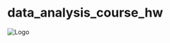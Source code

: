 # data_analysis_course_hw
![Logo](https://cs4.pikabu.ru/post_img/big/2015/05/07/6/1430989171_1871837159.jpg)
